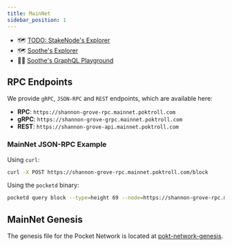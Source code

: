 ```yaml
---
title: MainNet
sidebar_position: 1
---
```


- 🗺️ [TODO: StakeNode's Explorer](http://todo.com)
- 🗺️ [Soothe's Explorer](https://shannon-mainnet.trustsoothe.io)
- 👨‍💻 [Soothe's GraphQL Playground](https://shannon-mainnet-api.trustsoothe.io)

## RPC Endpoints

We provide `gRPC`, `JSON-RPC` and `REST` endpoints, which are available here:

- **RPC**: `https://shannon-grove-rpc.mainnet.poktroll.com`
- **gRPC**: `https://shannon-grove-grpc.mainnet.poktroll.com`
- **REST**: `https://shannon-grove-api.mainnet.poktroll.com`

### MainNet JSON-RPC Example

Using `curl`:

```bash
curl -X POST https://shannon-grove-rpc.mainnet.poktroll.com/block
```

Using the `pocketd` binary:

```bash
pocketd query block --type=height 69 --node=https://shannon-grove-rpc.mainnet.poktroll.com
```

## MainNet Genesis

The genesis file for the Pocket Network is located at [pokt-network-genesis](https://github.com/pokt-network/pocket-network-genesis/tree/master/shannon/mainnet).
